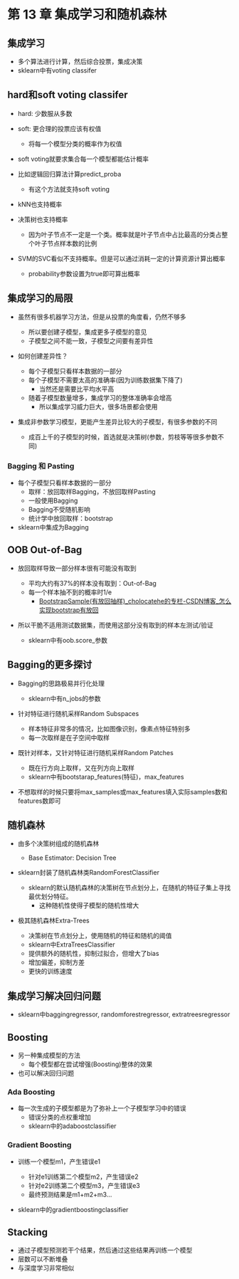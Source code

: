 # 第 13 章 集成学习和随机森林

## 集成学习

- 多个算法进行计算，然后综合投票，集成决策
- sklearn中有voting classifer

## hard和soft voting classifer

- hard: 少数服从多数
- soft: 更合理的投票应该有权值
  - 将每一个模型分类的概率作为权值

- soft voting就要求集合每一个模型都能估计概率
- 比如逻辑回归算法计算predict_proba
  - 有这个方法就支持soft voting

- kNN也支持概率
- 决策树也支持概率
  - 因为叶子节点不一定是一个类。概率就是叶子节点中占比最高的分类占整个叶子节点样本数的比例

- SVM的SVC看似不支持概率。但是可以通过消耗一定的计算资源计算出概率
  - probability参数设置为true即可算出概率

## 集成学习的局限

- 虽然有很多机器学习方法，但是从投票的角度看，仍然不够多
  - 所以要创建子模型，集成更多子模型的意见
  - 子模型之间不能一致，子模型之间要有差异性

- 如何创建差异性？
  - 每个子模型只看样本数据的一部分
  - 每个子模型不需要太高的准确率(因为训练数据集下降了)
    - 当然还是需要比平均水平高
  - 随着子模型数量增多，集成学习的整体准确率会增高
    - 所以集成学习威力巨大，很多场景都会使用

- 集成非参数学习模型，更能产生差异比较大的子模型，有很多参数的不同
  - 成百上千的子模型的时候，首选就是决策树(参数，剪枝等等很多参数不同)

### Bagging 和 Pasting

- 每个子模型只看样本数据的一部分
  - 取样：放回取样Bagging，不放回取样Pasting
  - 一般使用Bagging
  - Bagging不受随机影响
  - 统计学中放回取样：bootstrap
- sklearn中集成为Bagging

## OOB Out-of-Bag

- 放回取样导致一部分样本很有可能没有取到
  - 平均大约有37%的样本没有取到：Out-of-Bag
  - 每一个样本抽不到的概率时1/e
    - [BootstrapSample(有放回抽样)_cholocatehe的专栏-CSDN博客_怎么实现bootstrap有放回](https://blog.csdn.net/cholocatehe/article/details/42130341)

- 所以干脆不适用测试数据集，而使用这部分没有取到的样本左测试/验证
  - sklearn中有oob.score_参数

## Bagging的更多探讨

- Bagging的思路极易并行化处理
  - sklearn中有n_jobs的参数

- 针对特征进行随机采样Random Subspaces
  - 样本特征非常多的情况，比如图像识别，像素点特征特别多
  - 每一次取样是在子空间中取样

- 既针对样本，又针对特征进行随机采样Random Patches
  - 既在行方向上取样，又在列方向上取样
  - sklearn中有bootstarap_features(特征)，max_features

- 不想取样的时候只要将max_samples或max_features填入实际samples数和features数即可

## 随机森林

- 由多个决策树组成的随机森林
  - Base Estimator: Decision Tree

- sklearn封装了随机森林类RandomForestClassifier
  - sklearn的默认随机森林的决策树在节点划分上，在随机的特征子集上寻找最优划分特征。
    - 这种随机性使得子模型的随机性增大

- 极其随机森林Extra-Trees
  - 决策树在节点划分上，使用随机的特征和随机的阈值
  - sklearn中ExtraTreesClassifier
  - 提供额外的随机性，抑制过拟合，但增大了bias
  - 增加偏差，抑制方差
  - 更快的训练速度

## 集成学习解决回归问题
- sklearn中baggingregressor, randomforestregressor, extratreesregressor

## Boosting

- 另一种集成模型的方法
  - 每个模型都在尝试增强(Boosting)整体的效果
- 也可以解决回归问题

### Ada Boosting

- 每一次生成的子模型都是为了弥补上一个子模型学习中的错误
  - 错误分类的点权重增加
  - sklearn中的adaboostclassifier

### Gradient Boosting

- 训练一个模型m1，产生错误e1
  - 针对e1训练第二个模型m2，产生错误e2
  - 针对e2训练第二个模型m3，产生错误e3
  - 最终预测结果是m1+m2+m3...

- sklearn中的gradientboostingclassifier

## Stacking

- 通过子模型预测若干个结果，然后通过这些结果再训练一个模型
- 层数可以不断堆叠
- 与深度学习非常相似

